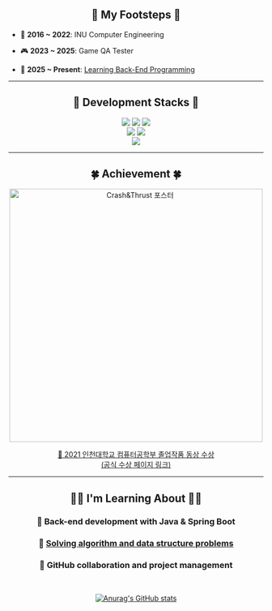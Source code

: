 ## <div align="center">👣 My Footsteps 👣</div>

- 📘 **2016 ~ 2022**: INU Computer Engineering  

- 🎮 **2023 ~ 2025**: Game QA Tester  

- 🌱 **2025 ~ Present**: [Learning Back-End Programming](#-im-learning-about-) 


---

## <div align="center">🔧 Development Stacks 🔧</div>

<div align="center">

<img src="https://img.shields.io/badge/HTML5-E34F26?style=for-the-badge&logo=html5&logoColor=white"/> 
<img src="https://img.shields.io/badge/CSS-1572B6?style=for-the-badge&logo=css&logoColor=white"/> 
<img src="https://img.shields.io/badge/JavaScript-F7DF1E?style=for-the-badge&logo=javascript&logoColor=black"/>  
<br/>
<img src="https://img.shields.io/badge/Java-007396?style=for-the-badge&logo=java&logoColor=white"/> 
<img src="https://img.shields.io/badge/SpringBoot-6DB33F?style=for-the-badge&logo=springboot&logoColor=white"/>  
<br/>
<img src="https://img.shields.io/badge/PostgreSQL-4169E1?style=for-the-badge&logo=postgresql&logoColor=white"/> 

</div>


---

## <div align="center">🍀 Achievement 🍀</div>

<div align="center">

<img src="https://github.com/user-attachments/assets/2ba4c6b2-713e-4285-9824-4d53798f6480" alt="Crash&Thrust 포스터" width="500"/>

<br/>

[🏅 2021 인천대학교 컴퓨터공학부 졸업작품 동상 수상  
(공식 수상 페이지 링크)](https://www.inu.ac.kr/isis/7921/subview.do?enc=Zm5jdDF8QEB8JTJGYmJzJTJGaXNpcyUyRjk0NyUyRjM1MzQzOCUyRmFydGNsVmlldy5kbyUzRnBhZ2UlM0Q0JTI2c3JjaENvbHVtbiUzRCUyNnNyY2hXcmQlM0QlMjZiYnNDbFNlcSUzRCUyNmJic09wZW5XcmRTZXElM0QlMjZyZ3NCZ25kZVN0ciUzRCUyNnJnc0VuZGRlU3RyJTNEJTI2aXNWaWV3TWluZSUzRGZhbHNlJTI2cGFzc3dvcmQlM0QlMjY%3D)

</div>


---

## <div align="center">👨‍💻 I'm Learning About 👨‍💻</div>

<div align="center">

### 📌 Back-end development with Java & Spring Boot  
### 📌 [Solving algorithm and data structure problems](https://github.com/Nyppp/Problem_Solving)  
### 📌 GitHub collaboration and project management  

<br/>

[![Anurag's GitHub stats](https://github-readme-stats.vercel.app/api?username=Nyppp&show_icons=true&theme=default)](https://github.com/anuraghazra/github-readme-stats)  

</div>
